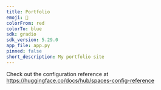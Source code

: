 ```yaml
---
title: Portfolio
emoji: 🐢
colorFrom: red
colorTo: blue
sdk: gradio
sdk_version: 5.29.0
app_file: app.py
pinned: false
short_description: My portfolio site
---
```


Check out the configuration reference at https://huggingface.co/docs/hub/spaces-config-reference
